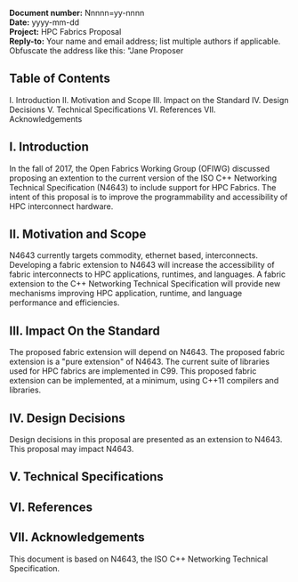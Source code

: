 **Document number:**	Nnnnn=yy-nnnn  
**Date:**	yyyy-mm-dd  
**Project:** HPC Fabrics Proposal  
**Reply-to:**	Your name and email address; list multiple authors if applicable. Obfuscate the address like this: "Jane Proposer <jane at somewhere dot com>

## Table of Contents

I. Introduction
II. Motivation and Scope
III. Impact on the Standard
IV. Design Decisions
V. Technical Specifications
VI. References
VII. Acknowledgements

## I. Introduction

In the fall of 2017, the Open Fabrics Working Group (OFIWG) discussed proposing an extention to the current version of the ISO C++
Networking Technical Specification (N4643) to include support for HPC Fabrics. The intent of this proposal is to improve the
programmability and accessibility of HPC interconnect hardware.

## II. Motivation and Scope

N4643 currently targets commodity, ethernet based, interconnects. Developing a fabric extension to N4643 will increase the accessibility
of fabric interconnects to HPC applications, runtimes, and languages. A fabric extension to the C++ Networking Technical Specification
will provide new mechanisms improving HPC application, runtime, and language performance and efficiencies.

## III. Impact On the Standard

The proposed fabric extension will depend on N4643. The proposed fabric extension is a "pure extension" of N4643. The current suite of
libraries used for HPC fabrics are implemented in C99. This proposed fabric extension can be implemented, at a minimum, using C++11
compilers and libraries.

## IV. Design Decisions

Design decisions in this proposal are presented as an extension to N4643. This proposal may impact N4643.

## V. Technical Specifications

## VI. References

## VII. Acknowledgements

This document is based on N4643, the ISO C++ Networking Technical Specification.

